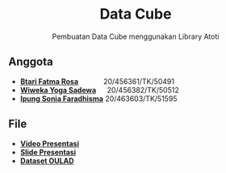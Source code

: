<h1 align="center">Data Cube</h1>

<div align="center">
  Pembuatan Data Cube menggunakan Library Atoti
</div>

## Anggota
- __<a href="https://github.com/BetNares">Btari Fatma Rosa</a>__ &emsp;&emsp;&emsp; 20/456361/TK/50491
- __<a href="https://github.com/wiweka24">Wiweka Yoga Sadewa</a>__ &emsp; 20/456382/TK/50512
- __<a href="https://github.com/ipungsonia">Ipung Sonia Faradhisma</a>__  20/463603/TK/51595

## File
- __<a href="https://drive.google.com/drive/folders/1PJ5WiXo9XmPBPpHE5i-QYGqU4G7OXUIH?usp=share_link">Video Presentasi</a>__
- __<a href="https://www.canva.com/design/DAFRcaeFAsc/3Tp1T0aE2StpCZBffvRKKQ/edit?utm_content=DAFRcaeFAsc&utm_campaign=designshare&utm_medium=link2&utm_source=sharebutton">Slide Presentasi</a>__
- __<a href="https://www.kaggle.com/datasets/anlgrbz/student-demographics-online-education-dataoulad">Dataset OULAD</a>__
